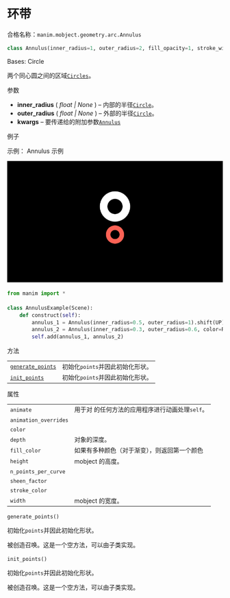 # 环带

合格名称：`manim.mobject.geometry.arc.Annulus`

```py
class Annulus(inner_radius=1, outer_radius=2, fill_opacity=1, stroke_width=0, color='#FFFFFF', mark_paths_closed=False, **kwargs)
```

Bases: Circle

两个同心圆之间的区域[`Circles`]()。

参数

- **inner_radius** ( _float_ _|_ _None_ ) – 内部的半径[`Circle`]()。
- **outer_radius** ( _float_ _|_ _None_ ) – 外部的半径[`Circle`]()。
- **kwargs** – 要传递给的附加参数[`Annulus`]()

例子

示例： Annulus 示例

![AnnulusExample-1.png](../../static/AnnulusExample-1.png)

```py
from manim import *

class AnnulusExample(Scene):
    def construct(self):
        annulus_1 = Annulus(inner_radius=0.5, outer_radius=1).shift(UP)
        annulus_2 = Annulus(inner_radius=0.3, outer_radius=0.6, color=RED).next_to(annulus_1, DOWN)
        self.add(annulus_1, annulus_2)
```

方法

|||
|-|-|
[`generate_points`]()|初始化`points`并因此初始化形状。
[`init_points`]()|初始化`points`并因此初始化形状。

属性

|||
|-|-|
`animate`|用于对 的任何方法的应用程序进行动画处理`self`。
`animation_overrides`|
`color`|
`depth`|对象的深度。
`fill_color`|如果有多种颜色（对于渐变），则返回第一个颜色
`height`|mobject 的高度。
`n_points_per_curve`|
`sheen_factor`|
`stroke_color`|
`width`|mobject 的宽度。


`generate_points()`

初始化`points`并因此初始化形状。

被创造召唤。这是一个空方法，可以由子类实现。

`init_points()`

初始化`points`并因此初始化形状。

被创造召唤。这是一个空方法，可以由子类实现。
